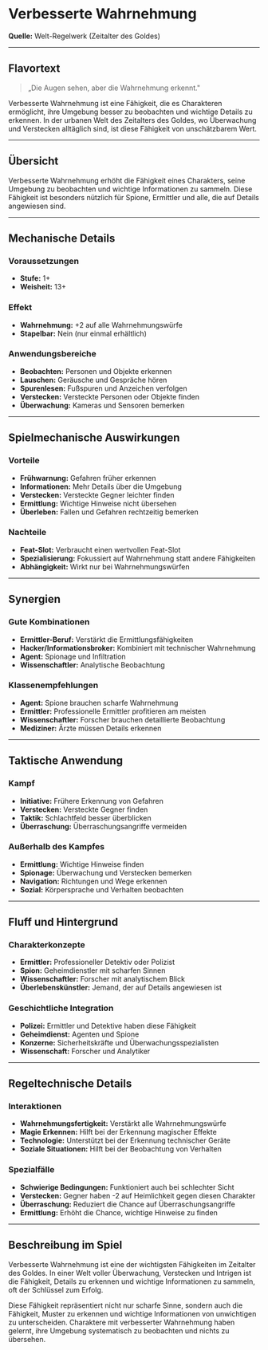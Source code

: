 # Verbesserte Wahrnehmung

**Quelle:** Welt-Regelwerk (Zeitalter des Goldes)

---

## **Flavortext**

> „Die Augen sehen, aber die Wahrnehmung erkennt."

Verbesserte Wahrnehmung ist eine Fähigkeit, die es Charakteren ermöglicht, ihre Umgebung besser zu beobachten und wichtige Details zu erkennen. In der urbanen Welt des Zeitalters des Goldes, wo Überwachung und Verstecken alltäglich sind, ist diese Fähigkeit von unschätzbarem Wert.

---

## **Übersicht**

Verbesserte Wahrnehmung erhöht die Fähigkeit eines Charakters, seine Umgebung zu beobachten und wichtige Informationen zu sammeln. Diese Fähigkeit ist besonders nützlich für Spione, Ermittler und alle, die auf Details angewiesen sind.

---

## **Mechanische Details**

### **Voraussetzungen**
- **Stufe:** 1+
- **Weisheit:** 13+

### **Effekt**
- **Wahrnehmung:** +2 auf alle Wahrnehmungswürfe
- **Stapelbar:** Nein (nur einmal erhältlich)

### **Anwendungsbereiche**
- **Beobachten:** Personen und Objekte erkennen
- **Lauschen:** Geräusche und Gespräche hören
- **Spurenlesen:** Fußspuren und Anzeichen verfolgen
- **Verstecken:** Versteckte Personen oder Objekte finden
- **Überwachung:** Kameras und Sensoren bemerken

---

## **Spielmechanische Auswirkungen**

### **Vorteile**
- **Frühwarnung:** Gefahren früher erkennen
- **Informationen:** Mehr Details über die Umgebung
- **Verstecken:** Versteckte Gegner leichter finden
- **Ermittlung:** Wichtige Hinweise nicht übersehen
- **Überleben:** Fallen und Gefahren rechtzeitig bemerken

### **Nachteile**
- **Feat-Slot:** Verbraucht einen wertvollen Feat-Slot
- **Spezialisierung:** Fokussiert auf Wahrnehmung statt andere Fähigkeiten
- **Abhängigkeit:** Wirkt nur bei Wahrnehmungswürfen

---

## **Synergien**

### **Gute Kombinationen**
- **Ermittler-Beruf:** Verstärkt die Ermittlungsfähigkeiten
- **Hacker/Informationsbroker:** Kombiniert mit technischer Wahrnehmung
- **Agent:** Spionage und Infiltration
- **Wissenschaftler:** Analytische Beobachtung

### **Klassenempfehlungen**
- **Agent:** Spione brauchen scharfe Wahrnehmung
- **Ermittler:** Professionelle Ermittler profitieren am meisten
- **Wissenschaftler:** Forscher brauchen detaillierte Beobachtung
- **Mediziner:** Ärzte müssen Details erkennen

---

## **Taktische Anwendung**

### **Kampf**
- **Initiative:** Frühere Erkennung von Gefahren
- **Verstecken:** Versteckte Gegner finden
- **Taktik:** Schlachtfeld besser überblicken
- **Überraschung:** Überraschungsangriffe vermeiden

### **Außerhalb des Kampfes**
- **Ermittlung:** Wichtige Hinweise finden
- **Spionage:** Überwachung und Verstecken bemerken
- **Navigation:** Richtungen und Wege erkennen
- **Sozial:** Körpersprache und Verhalten beobachten

---

## **Fluff und Hintergrund**

### **Charakterkonzepte**
- **Ermittler:** Professioneller Detektiv oder Polizist
- **Spion:** Geheimdienstler mit scharfen Sinnen
- **Wissenschaftler:** Forscher mit analytischem Blick
- **Überlebenskünstler:** Jemand, der auf Details angewiesen ist

### **Geschichtliche Integration**
- **Polizei:** Ermittler und Detektive haben diese Fähigkeit
- **Geheimdienst:** Agenten und Spione
- **Konzerne:** Sicherheitskräfte und Überwachungsspezialisten
- **Wissenschaft:** Forscher und Analytiker

---

## **Regeltechnische Details**

### **Interaktionen**
- **Wahrnehmungsfertigkeit:** Verstärkt alle Wahrnehmungswürfe
- **Magie Erkennen:** Hilft bei der Erkennung magischer Effekte
- **Technologie:** Unterstützt bei der Erkennung technischer Geräte
- **Soziale Situationen:** Hilft bei der Beobachtung von Verhalten

### **Spezialfälle**
- **Schwierige Bedingungen:** Funktioniert auch bei schlechter Sicht
- **Verstecken:** Gegner haben -2 auf Heimlichkeit gegen diesen Charakter
- **Überraschung:** Reduziert die Chance auf Überraschungsangriffe
- **Ermittlung:** Erhöht die Chance, wichtige Hinweise zu finden

---

## **Beschreibung im Spiel**

Verbesserte Wahrnehmung ist eine der wichtigsten Fähigkeiten im Zeitalter des Goldes. In einer Welt voller Überwachung, Verstecken und Intrigen ist die Fähigkeit, Details zu erkennen und wichtige Informationen zu sammeln, oft der Schlüssel zum Erfolg.

Diese Fähigkeit repräsentiert nicht nur scharfe Sinne, sondern auch die Fähigkeit, Muster zu erkennen und wichtige Informationen von unwichtigen zu unterscheiden. Charaktere mit verbesserter Wahrnehmung haben gelernt, ihre Umgebung systematisch zu beobachten und nichts zu übersehen.
